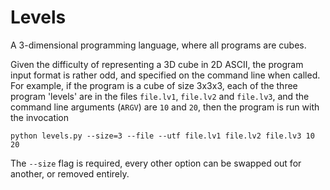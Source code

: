 # Levels
A 3-dimensional programming language, where all programs are cubes.

Given the difficulty of representing a 3D cube in 2D ASCII, the program input format is rather odd, and specified on the command line when called. For example, if the program is a cube of size 3x3x3, each of the three program 'levels' are in the files `file.lv1`, `file.lv2` and `file.lv3`, and the command line arguments (`ARGV`) are `10` and `20`, then the program is run with the invocation

    python levels.py --size=3 --file --utf file.lv1 file.lv2 file.lv3 10 20

The `--size` flag is required, every other option can be swapped out for another, or removed entirely.
